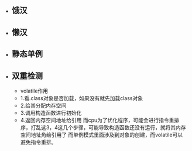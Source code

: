 - ## 饿汉
- ## 懒汉
- ## 静态单例
- ## 双重检测
	- volatile作用
	- 1.看.class对象是否加载，如果没有就先加载class对象
	- 2.给其分配内存空间
	- 3.调用构造函数进行初始化
	- 4.返回内存空间地址给引用
	  而cpu为了优化程序，可能会进行指令重排序，打乱这3，4这几个步骤，可能导致构造函数还没有运行，就将其内存空间地址角给引用了
	  而单例模式里面涉及到对象的创建，而volatile可以避免指令重排。